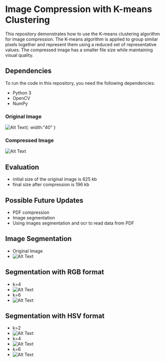 
# Image Compression with K-means Clustering

This repository demonstrates how to use the K-means clustering algorithm for image compression. The K-means algorithm is applied to group similar pixels together and represent them using a reduced set of representative values. The compressed image has a smaller file size while maintaining visual quality.

## Dependencies

To run the code in this repository, you need the following dependencies:
- Python 3
- OpenCV
- NumPy

### Original Image
![Alt Text](original.png){: width:"40" }

### Compressed Image
![Alt Text](compressed.png)

## Evaluation
 - initial size of the original image is 625 kb
 - final size after compression is 196 kb

## Possible Future Updates
 - PDF compression
 - Image segmentation
 - Using images segmentation and ocr to read data from PDF

## Image Segmentation

- Original Image
- ![Alt Text](fincomp.jpg)
  
## Segmentation with RGB format
- k=4
- ![Alt Text](segmentedfincomp.png)
- k=6
- ![Alt Text](segmentedfincomprgb6.png)

## Segmentation with HSV format
- k=2
- ![Alt Text](segmentedfincomp2.png)
- k=4
- ![Alt Text](segmentedfincomp3.png)
- k=6
- ![Alt Text](segmentedfincomp4.png)
